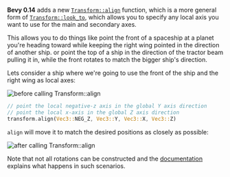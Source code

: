 **Bevy 0.14** adds a new [`Transform::align`] function, which is a more general form of [`Transform::look_to`], which allows you to specify any local axis you want to use for the main and secondary axes.

This allows you to do things like point the front of a spaceship at a planet you're heading toward while keeping the right wing pointed in the direction of another ship. or point the top of a ship in the direction of the tractor beam pulling it in, while the front rotates to match the bigger ship's direction.

Lets consider a ship where we're going to use the front of the ship and the right wing as local axes:

![before calling Transform::align](align-before-move.jpg)

```rust
// point the local negative-z axis in the global Y axis direction
// point the local x-axis in the global Z axis direction
transform.align(Vec3::NEG_Z, Vec3::Y, Vec3::X, Vec3::Z)
```

`align` will move it to match the desired positions as closely as possible:

![after calling Transform::align](align-after-move.jpg)

 Note that not all rotations can be constructed and the [documentation](https://docs.rs/bevy/0.14/bevy/transform/components/struct.Transform.html#method.align) explains what happens in such scenarios.

[`Transform::look_to`]: https://docs.rs/bevy/0.14/bevy/transform/components/struct.Transform.html#method.look_to
[`Transform::align`]: https://docs.rs/bevy/0.14/bevy/transform/components/struct.Transform.html#method.align
